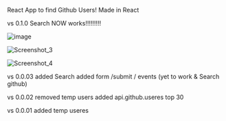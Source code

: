 React App to find Github Users! Made in React

vs 0.1.0 Search NOW works!!!!!!!!!

![image](https://user-images.githubusercontent.com/24589212/168414087-f8359c46-f7e9-4b8e-9472-3f86d66b5682.png)

![Screenshot_3](https://user-images.githubusercontent.com/24589212/168414114-ccd5db6c-61d5-402f-bba6-fff24d4b28a5.jpg)

![Screenshot_4](https://user-images.githubusercontent.com/24589212/168414117-f7af7e4b-4cfc-4549-8a87-25be713f7a9c.jpg)

vs 0.0.03
added Search added form /submit / events (yet to work & Search github)

vs 0.0.02
removed temp users added api.github.useres top 30

vs 0.0.01
added temp useres
